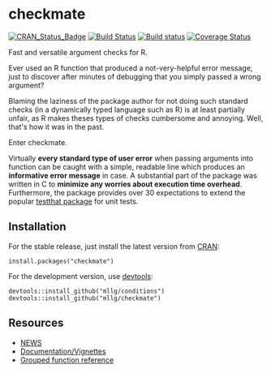 # checkmate

[![CRAN_Status_Badge](http://www.r-pkg.org/badges/version/checkmate)](https://cran.r-project.org/package=checkmate)
[![Build Status](https://travis-ci.org/mllg/checkmate.svg?branch=master)](https://travis-ci.org/mllg/checkmate)
[![Build status](https://ci.appveyor.com/api/projects/status/y4ayps61hjd3375o/branch/master?svg=true)](https://ci.appveyor.com/project/mllg/checkmate/branch/master)
[![Coverage Status](https://img.shields.io/coveralls/mllg/checkmate.svg)](https://coveralls.io/r/mllg/checkmate?branch=master)

Fast and versatile argument checks for R.

Ever used an R function that produced a not-very-helpful error message,
just to discover after minutes of debugging that you simply passed a wrong argument?

Blaming the laziness of the package author for not doing such standard checks
(in a dynamically typed language such as R) is at least partially unfair, as R makes theses types of checks
cumbersome and annoying. Well, that's how it was in the past.

Enter checkmate.

Virtually **every standard type of user error** when passing arguments into function can be
caught with a simple, readable line which produces an **informative error message** in case.
A substantial part of the package was written in C to **minimize any worries about execution time overhead**.
Furthermore, the package provides over 30 expectations to extend the popular [testthat package](https://cran.r-project.org/package=testthat) for unit tests.


## Installation
For the stable release, just install the latest version from [CRAN](https://cran.r-project.org/package=checkmate):
```{R}
install.packages("checkmate")
```
For the development version, use [devtools](https://cran.r-project.org/package=devtools):
```{R}
devtools::install_github("mllg/conditions")
devtools::install_github("mllg/checkmate")
```

## Resources
* [NEWS](https://github.com/mllg/checkmate/blob/master/NEWS.md)
* [Documentation/Vignettes](https://mllg.github.io/checkmate/)
* [Grouped function reference](https://mllg.github.io/checkmate/reference/checkmate-package)
